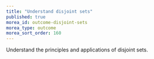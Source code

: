 ```yaml
---
title: "Understand disjoint sets"
published: true
morea_id: outcome-disjoint-sets
morea_type: outcome
morea_sort_order: 160
---
```


Understand the principles and applications of disjoint sets. 